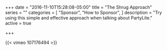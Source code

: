 +++
date = "2016-11-10T15:28:08-05:00"
title = "The Shrug Approach"
series = ""
categories = [
  "Sponsor",
  "How to Sponsor",
]
description = "Try using this simple and effective approach when talking about PartyLite."
active = true

+++

{{< vimeo 107176494 >}}
